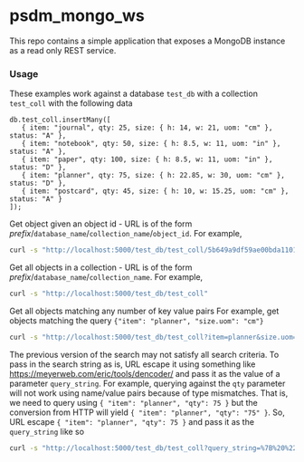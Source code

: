 # psdm_mongo_ws

This repo contains a simple application that exposes a MongoDB instance as a read only REST service.
### Usage
These examples work against a database `test_db` with a collection `test_coll` with the following data
```
db.test_coll.insertMany([
   { item: "journal", qty: 25, size: { h: 14, w: 21, uom: "cm" }, status: "A" },
   { item: "notebook", qty: 50, size: { h: 8.5, w: 11, uom: "in" }, status: "A" },
   { item: "paper", qty: 100, size: { h: 8.5, w: 11, uom: "in" }, status: "D" },
   { item: "planner", qty: 75, size: { h: 22.85, w: 30, uom: "cm" }, status: "D" },
   { item: "postcard", qty: 45, size: { h: 10, w: 15.25, uom: "cm" }, status: "A" }
]);
```
Get object given an object id - URL is of the form *prefix*/`database_name`/`collection_name`/`object_id`.
For example,
```bash
curl -s "http://localhost:5000/test_db/test_coll/5b649a9df59ae00bda110168"
```

Get all objects in a collection - URL is of the form *prefix*/`database_name`/`collection_name`.
For example,
```bash
curl -s "http://localhost:5000/test_db/test_coll"
```

Get all objects matching any number of key value pairs
For example, get objects matching the query `{"item": "planner", "size.uom": "cm"}`
```bash
curl -s "http://localhost:5000/test_db/test_coll?item=planner&size.uom=cm"
```

The previous version of the search may not satisfy all search criteria.
To pass in the search string as is, URL escape it using something like https://meyerweb.com/eric/tools/dencoder/ and pass it as the value of a parameter `query_string`.
For example, querying against the `qty` parameter will not work using name/value pairs because of type mismatches.
That is, we need to query using `{ "item": "planner", "qty": 75 }` but the conversion from HTTP will yield `{ "item": "planner", "qty": "75" }`.
So, URL escape `{ "item": "planner", "qty": 75 }` and pass it as the `query_string` like so
```bash
curl -s "http://localhost:5000/test_db/test_coll?query_string=%7B%20%22item%22%3A%20%22planner%22%2C%20%22qty%22%3A%2075%20%7D%0A"
```
